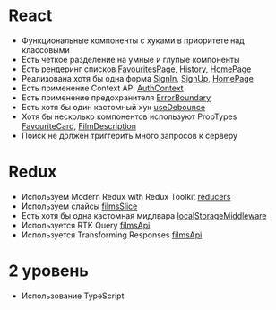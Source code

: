 # React

- Функциональные компоненты с хуками в приоритете над классовыми
- Есть четкое разделение на умные и глупые компоненты
- Есть рендеринг списков [FavouritesPage](./src/pages/FavouritesPage.tsx), [History](./src/pages/History.tsx), [HomePage](./src/pages/HomePage.tsx)
- Реализована хотя бы одна форма [SignIn](./src/pages/SignIn.tsx), [SignUp](./src/pages/SignUp.tsx), [HomePage](./src/pages/HomePage.tsx)
- Есть применение Context API [AuthContext](./src/components/AuthContext.tsx)
- Есть применение предохранителя [ErrorBoundary](./src/components/ErrorBoundary.tsx)
- Есть хотя бы один кастомный хук [useDebounce](./src/hooks/debounce.ts)
- Хотя бы несколько компонентов используют PropTypes [FavouriteCard](./src/components/FavouriteCard.tsx), [FilmDescription](./src/components/FilmDescription.tsx)
- Поиск не должен триггерить много запросов к серверу

# Redux

- Используем Modern Redux with Redux Toolkit [reducers](./src/store/films/films.slice.ts)
- Используем слайсы [filmsSlice](./src/store/films/films.slice.ts)
- Есть хотя бы одна кастомная мидлвара [localStorageMiddleware](./src/utils/localStorageMiddleware.tsx)
- Используется RTK Query [filmsApi](./src/store/films/films.api.ts)
- Используется Transforming Responses [filmsApi](./src/store/films/films.api.ts)

# 2 уровень

- Использование TypeScript
